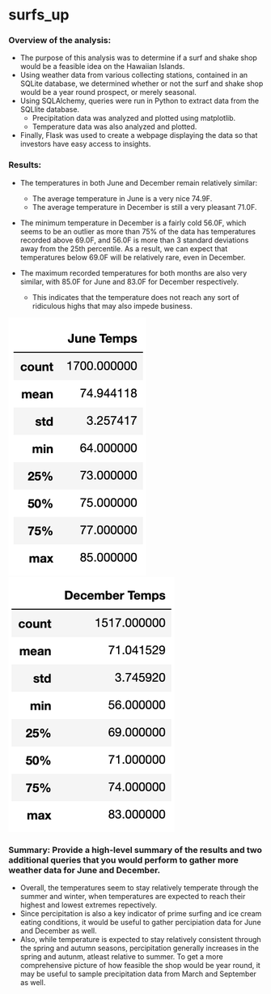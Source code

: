 # surfs_up
### Overview of the analysis:
- The purpose of this analysis was to determine if a surf and shake shop would be a feasible idea on the Hawaiian Islands. 
- Using weather data from various collecting stations, contained in an SQLite database, we determined whether or not the surf and shake shop would be a year round prospect, or merely seasonal.
- Using SQLAlchemy, queries were run in Python to extract data from the SQLlite database.
  - Precipitation data was analyzed and plotted using matplotlib. 
  - Temperature data was also analyzed and plotted. 
- Finally, Flask was used to create a webpage displaying the data so that investors have easy access to insights. 

### Results:
- The temperatures in both June and December remain relatively similar:
  - The average temperature in June is a very nice 74.9F.
  - The average temperature in December is still a very pleasant 71.0F. 
  
- The minimum temperature in December is a fairly cold 56.0F, which seems to be an outlier as more than 75% of the data has temperatures recorded above 69.0F, and 56.0F is more than 3 standard deviations away from the 25th percentile. As a result, we can expect that temperatures below 69.0F will be relatively rare, even in December. 

- The maximum recorded temperatures for both months are also very similar, with 85.0F for June and 83.0F for December respectively. 
  - This indicates that the temperature does not reach any sort of ridiculous highs that may also impede business.
  
  
  
![June_Temps](https://github.com/asadca4u/surfs_up/blob/master/resources/June_Temps.png)![December_Temps](https://github.com/asadca4u/surfs_up/blob/master/resources/December_Temps.png)



### Summary: Provide a high-level summary of the results and two additional queries that you would perform to gather more weather data for June and December.
- Overall, the temperatures seem to stay relatively temperate through the summer and winter, when temperatures are expected to reach their highest and lowest extremes repectively. 
- Since percipitation is also a key indicator of prime surfing and ice cream eating conditions, it would be useful to gather percipiation data for June and December as well. 
- Also, while temperature is expected to stay relatively consistent through the spring and autumn seasons, percipitation generally increases in the spring and autunm, atleast relative to summer. To get a more comprehensive picture of how feasible the shop would be year round, it may be useful to sample precipitation data from March and September as well. 
